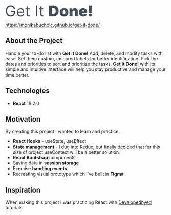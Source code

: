 <a href='https://monikabucholc.github.io/get-it-done/'><img src='https://github.com/monikabucholc/get-it-done/blob/main/src/images/Getitdone.png' height="36"/></a>

<a href='https://monikabucholc.github.io/get-it-done/'>https://monikabucholc.github.io/get-it-done/</a>

## About the Project ##
Handle your to-do list with **Get It Done!** Add, delete, and modify tasks with ease. Set them custom, coloured labels for better identification. Pick the dates and priorities to sort and prioritize the tasks. **Get It Done!** with its simple and intuitive interface will help you stay productive and manage your time better.

## Technologies ##

* **React** 18.2.0

## Motivation ##
By creating this project I wanted to learn and practice:
* **React Hooks** - useState, useEffect
* **State management** - I dug into Redux, but finally decided that for this size of project useContext will be a better solution.
* **React Bootstrap** components
* Saving data in **session storage** 
* Exercise **handling events**
* Recreating visual prototype which I've built in **Figma**

## Inspiration ##
When making this project I was practicing React with <a href='https://www.youtube.com/@developedbyed'>Developedbyed</a> tutorials.
